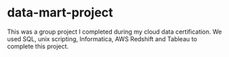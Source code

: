# data-mart-project
This was a group project I  completed during my cloud data certification. We used SQL, unix scripting, Informatica, AWS Redshift and Tableau to complete this project. 
